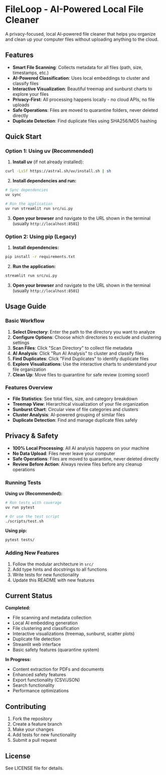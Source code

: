 # FileLoop - AI-Powered Local File Cleaner

A privacy-focused, local AI-powered file cleaner that helps you organize and clean up your computer files without uploading anything to the cloud.

##  Features

-  **Smart File Scanning**: Collects metadata for all files (path, size, timestamps, etc.)
-  **AI-Powered Classification**: Uses local embeddings to cluster and classify files
-  **Interactive Visualization**: Beautiful treemap and sunburst charts to explore your files
-  **Privacy-First**: All processing happens locally - no cloud APIs, no file uploads
-  **Safe Operations**: Files are moved to quarantine folders, never deleted directly
-  **Duplicate Detection**: Find duplicate files using SHA256/MD5 hashing


##  Quick Start

### Option 1: Using uv (Recommended)

1. **Install uv** (if not already installed):
```bash
curl -LsSf https://astral.sh/uv/install.sh | sh
```

2. **Install dependencies and run:**
```bash
# Sync dependencies
uv sync

# Run the application
uv run streamlit run src/ui.py
```

3. **Open your browser** and navigate to the URL shown in the terminal (usually `http://localhost:8501`)

### Option 2: Using pip (Legacy)

1. **Install dependencies:**
```bash
pip install -r requirements.txt
```

2. **Run the application:**
```bash
streamlit run src/ui.py
```

3. **Open your browser** and navigate to the URL shown in the terminal (usually `http://localhost:8501`)

##  Usage Guide

### Basic Workflow

1. **Select Directory**: Enter the path to the directory you want to analyze
2. **Configure Options**: Choose which directories to exclude and clustering settings
3. **Scan Files**: Click "Scan Directory" to collect file metadata
4. **AI Analysis**: Click "Run AI Analysis" to cluster and classify files
5. **Find Duplicates**: Click "Find Duplicates" to identify duplicate files
6. **Explore Visualizations**: Use the interactive charts to understand your file organization
7. **Clean Up**: Move files to quarantine for safe review (coming soon!)

### Features Overview

- **File Statistics**: See total files, size, and category breakdown
- **Treemap View**: Hierarchical visualization of your file organization
- **Sunburst Chart**: Circular view of file categories and clusters
- **Cluster Analysis**: AI-powered grouping of similar files
- **Duplicate Detection**: Find and manage duplicate files safely

##  Privacy & Safety

- **100% Local Processing**: All AI analysis happens on your machine
- **No Data Upload**: Files never leave your computer
- **Safe Operations**: Files are moved to quarantine, never deleted directly
- **Review Before Action**: Always review files before any cleanup operations



### Running Tests

**Using uv (Recommended):**
```bash
# Run tests with coverage
uv run pytest

# Or use the test script
./scripts/test.sh
```

**Using pip:**
```bash
pytest tests/
```

### Adding New Features
1. Follow the modular architecture in `src/`
2. Add type hints and docstrings to all functions
3. Write tests for new functionality
4. Update this README with new features

##  Current Status

**Completed:**
- File scanning and metadata collection
- Local AI embedding generation
- File clustering and classification
- Interactive visualizations (treemap, sunburst, scatter plots)
- Duplicate file detection
- Streamlit web interface
- Basic safety features (quarantine system)

**In Progress:**
- Content extraction for PDFs and documents
- Enhanced safety features
- Export functionality (CSV/JSON)
- Search functionality
- Performance optimizations

## Contributing

1. Fork the repository
2. Create a feature branch
3. Make your changes
4. Add tests for new functionality
5. Submit a pull request

## License

See LICENSE file for details.
